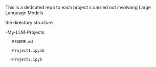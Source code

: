 This is a dedcated repo to each project s carried out involvong Large Language Models

the directory structure

  -My-LLM-Projects
  
      -README.md
      
      -Project1.ipynb
  
      -Project2.ipyb
